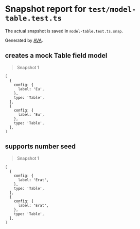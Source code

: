 # Snapshot report for `test/model-table.test.ts`

The actual snapshot is saved in `model-table.test.ts.snap`.

Generated by [AVA](https://avajs.dev).

## creates a mock Table field model

> Snapshot 1

    [
      {
        config: {
          label: 'Eu',
        },
        type: 'Table',
      },
      {
        config: {
          label: 'Eu',
        },
        type: 'Table',
      },
    ]

## supports number seed

> Snapshot 1

    [
      {
        config: {
          label: 'Erat',
        },
        type: 'Table',
      },
      {
        config: {
          label: 'Erat',
        },
        type: 'Table',
      },
    ]
